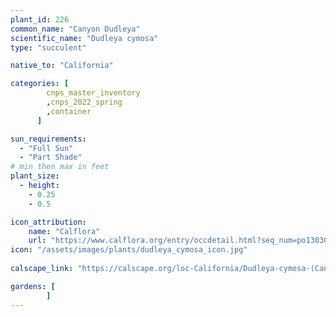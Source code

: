 ```yaml
---
plant_id: 226 
common_name: "Canyon Dudleya"
scientific_name: "Dudleya cymosa"
type: "succulent"

native_to: "California"

categories: [
        cnps_master_inventory
        ,cnps_2022_spring
        ,container
      ]

sun_requirements:
  - "Full Sun"
  - "Part Shade"
# min then max in feet
plant_size:
  - height: 
    - 0.25 
    - 0.5

icon_attribution: 
    name: "Calflora"
    url: "https://www.calflora.org/entry/occdetail.html?seq_num=po130303"
icon: "/assets/images/plants/dudleya_cymosa_icon.jpg"
 
calscape_link: "https://calscape.org/loc-California/Dudleya-cymosa-(Canyon-Dudleya)"

gardens: [
        ]
---
```








